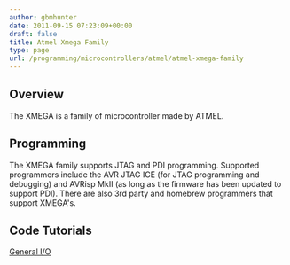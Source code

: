 ```yaml
---
author: gbmhunter
date: 2011-09-15 07:23:09+00:00
draft: false
title: Atmel Xmega Family
type: page
url: /programming/microcontrollers/atmel/atmel-xmega-family
---
```


## Overview

The XMEGA is a family of microcontroller made by ATMEL.

## Programming

The XMEGA family supports JTAG and PDI programming. Supported programmers include the AVR JTAG ICE (for JTAG programming and debugging) and AVRisp MkII (as long as the firmware has been updated to support PDI). There are also 3rd party and homebrew programmers that support XMEGA's.

## Code Tutorials

[General I/O](/programming/microcontrollers/atmel/atmel-xmega-family/atmel-xmega-general-io/)
